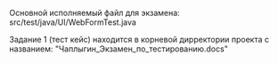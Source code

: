Основной исполняемый файл для экзамена: src/test/java/UI/WebFormTest.java



Задание 1 (тест кейс) находится в корневой дирректории проекта с названием: "Чаплыгин_Экзамен_по_тестированию.docs"
